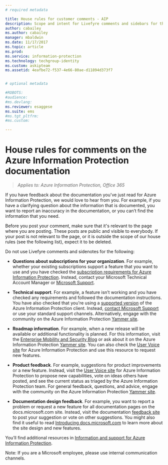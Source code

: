 ```yaml
---
# required metadata

title: House rules for customer comments - AIP
description: Scope and intent for Livefyre comments and sidebars for the Azure Information Protection documentation.
author: cabailey
ms.author: cabailey
manager: mbaldwin
ms.date: 11/17/2017
ms.topic: article
ms.prod:
ms.service: information-protection
ms.technology: techgroup-identity
ms.custom: askipteam
ms.assetid: 4eafbe72-f537-4e66-80ae-d11894d373f7


# optional metadata

#ROBOTS:
#audience:
#ms.devlang:
ms.reviewer: esaggese
ms.suite: ems
#ms.tgt_pltfrm:
#ms.custom:

---
```


# House rules for comments on the Azure Information Protection documentation

>*Applies to: Azure Information Protection, Office 365*

If you have feedback about the documentation you've just read for Azure Information Protection, we would love to hear from you. For example, if you have a clarifying question about the information that is documented, you want to report an inaccuracy in the documentation, or you can’t find the information that you need. 

Before you post your comment, make sure that it's relevant to the page where you are posting. These posts are public and visible to everybody. If your post is not relevant to the page, or it is outside the scope of our house rules (see the following list), expect it to be deleted.
 
Do not use Livefyre comments and sidenotes for the following:
 
- **Questions about subscriptions for your organization**. For example, whether your existing subscriptions support a feature that you want to use and you have checked the [subscription requirements for Azure Information Protection](./get-started/requirements.md#subscription-for-azure-information-protection). Instead, contact your Microsoft Technical Account Manager or [Microsoft Support](./get-started/information-support.md#to-contact-microsoft-support).

- **Technical support**. For example, a feature isn’t working and you have checked any requirements and followed the documentation instructions. You have also checked that you're using a [supported version](./rms-client/client-version-release-history.md) of the Azure Information Protection client. Instead, [contact Microsoft Support](./get-started/information-support.md#to-contact-microsoft-support) or use your standard support channels. Alternatively, engage with the community on the Azure Information Protection [Yammer site](https://www.yammer.com/AskIPTeam).

- **Roadmap information**. For example, when a new release will be available or additional functionality is planned. For this information, visit the [Enterprise Mobility and Security Blog](https://blogs.technet.microsoft.com/enterprisemobility/?product=azure-information-protection,azure-rights-management-services) or ask about it on the Azure Information Protection [Yammer site](https://www.yammer.com/AskIPTeam). You can also check the [User Voice site](https://msip.uservoice.com) for Azure Information Protection and use this resource to request new features.

- **Product feedback**. For example, suggestions for product improvements or a new feature. Instead, visit the [User Voice site](https://msip.uservoice.com) for Azure Information Protection to propose new capabilities, vote on ideas others have posted, and see the current status as triaged by the Azure Information Protection team. For general feedback, questions, and advice, engage with the community on the Azure Information Protection [Yammer site](https://www.yammer.com/AskIPTeam). 

- **Documentation design feedback**. For example, you want to report a problem or request a new feature for all documentation pages on the docs.microsoft.com site. Instead, visit the documentation [feedback site](https://msdocs.uservoice.com/forums/364242-general-site-feedback) to post your suggestion or vote on other suggestions. You might also find it useful to read [Introducing docs.microsoft.com](/teamblog/introducing-docs-microsoft-com/) to learn more about the site design and new features.

You’ll find additional resources in [Information and support for Azure Information Protection](./get-started/information-support.md). 

Note: If you are a Microsoft employee,  please use internal communication channels.

